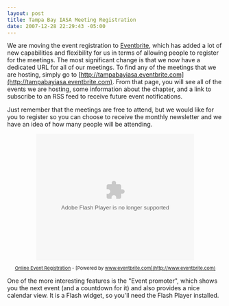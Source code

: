 ```yaml
---
layout: post
title: Tampa Bay IASA Meeting Registration
date: 2007-12-28 22:29:43 -05:00
---
```


We are moving the event registration to [Eventbrite](http://www.eventbrite.com/r/sdorman), which has added a lot of new capabilities and flexibility for us in terms of allowing people to register for the meetings. The most significant change is that we now have a dedicated URL for all of our meetings. To find any of the meetings that we are hosting, simply go to [http://tampabayiasa.eventbrite.com](http://tampabayiasa.eventbrite.com). From that page, you will see all of the events we are hosting, some information about the chapter, and a link to subscribe to an RSS feed to receive future event notifications.

Just remember that the meetings are free to attend, but we would like for you to register so you can choose to receive the monthly newsletter and we have an idea of how many people will be attending.

<div style="FONT-SIZE: 11px; TEXT-ALIGN: center"><embed src="http://www.eventbrite.com/widget.swf?xmlfile=http://www.eventbrite.com/widget/organizer_list_events/47777115" width="368" height="296" type="application/x-shockwave-flash">   

[Online Event Registration](http://www.eventbrite.com) - [Powered by www.eventbrite.com](http://www.eventbrite.com) </div>


One of the more interesting features is the "Event promoter", which shows you the next event (and a countdown for it) and also provides a nice calendar view. It is a Flash widget, so you'll need the Flash Player installed.
